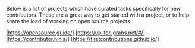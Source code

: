 Below is a list of projects which have curated tasks specifically for new contributors. 
These are a great way to get started with a project, or to help share the load of working on open source projects.

[https://opensource.guide/]
[https://up-for-grabs.net/#/]
[https://contributor.ninja/]
[https://firstcontributions.github.io/]
